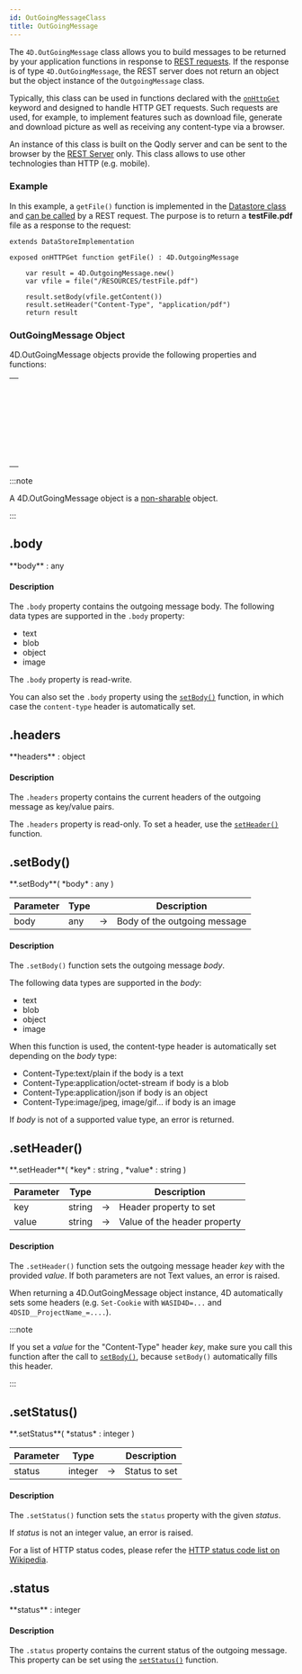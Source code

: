 ```yaml
---
id: OutGoingMessageClass
title: OutGoingMessage
---
```



The `4D.OutGoingMessage` class allows you to build messages to be returned by your application functions in response to [REST requests](../api/overview.md). If the response is of type `4D.OutGoingMessage`, the REST server does not return an object but the object instance of the `OutgoingMessage` class.

Typically, this class can be used in functions declared with the [`onHttpGet`](../orda/data-model.md#onhttpget-keyword) keyword and designed to handle HTTP GET requests. Such requests are used, for example, to implement features such as download file, generate and download picture as well as receiving any content-type via a browser. 

An instance of this class is built on the Qodly server and can be sent to the browser by the [REST Server](../api/overview.md) only. This class allows to use other technologies than HTTP (e.g. mobile).



### Example

In this example, a `getFile()` function is implemented in the [Datastore class](../orda/data-model.md#dataclass-class) and [can be called](../orda/data-model.md#onhttpget-keyword) by a REST request. The purpose is to return a **testFile.pdf** file as a response to the request:

```qs
extends DataStoreImplementation

exposed onHTTPGet function getFile() : 4D.OutgoingMessage
	
	var result = 4D.OutgoingMessage.new()
	var vfile = file("/RESOURCES/testFile.pdf")
	
	result.setBody(vfile.getContent())  
	result.setHeader("Content-Type", "application/pdf")
	return result
```

### OutGoingMessage Object


4D.OutGoingMessage objects provide the following properties and functions:

||
|---|
|[<!-- INCLUDE #OutGoingMessageClass.body.Syntax -->](#body)<br/><!-- INCLUDE #OutGoingMessageClass.body.Summary -->|
|[<!-- INCLUDE #OutGoingMessageClass.headers.Syntax -->](#headers)<br/><!-- INCLUDE #OutGoingMessageClass.headers.Summary -->|
|[<!-- INCLUDE #OutGoingMessageClass.setBody().Syntax -->](#setbody)<br/><!-- INCLUDE #OutGoingMessageClass.setBody().Summary -->|
|[<!-- INCLUDE #OutGoingMessageClass.setHeader().Syntax -->](#setheader)<br/><!-- INCLUDE #OutGoingMessageClass.setHeader().Summary -->|
|[<!-- INCLUDE #OutGoingMessageClass.setStatus().Syntax -->](#setstatus)<br/><!-- INCLUDE #OutGoingMessageClass.setStatus().Summary -->|
|[<!-- INCLUDE #OutGoingMessageClass.status.Syntax -->](#status)<br/><!-- INCLUDE #OutGoingMessageClass.status.Summary -->|

:::note

A 4D.OutGoingMessage object is a [non-sharable](../language/basics/lang-shared.md) object.

:::





<!-- REF #OutGoingMessageClass.body.Desc -->
## .body

<!-- REF #OutGoingMessageClass.body.Syntax -->**body** : any<!-- END REF -->

#### Description

The `.body` property contains <!-- REF #OutGoingMessageClass.body.Summary -->the outgoing message body<!-- END REF -->. The following data types are supported in the `.body` property:

- text
- blob
- object
- image

The `.body` property is read-write.

You can also set the `.body` property using the [`setBody()`](#setbody) function, in which case the `content-type` header is automatically set. 

<!-- END REF -->


<!-- REF #OutGoingMessageClass.headers.Desc -->
## .headers

<!-- REF #OutGoingMessageClass.headers.Syntax -->**headers** : object<!-- END REF -->

#### Description

The `.headers` property contains <!-- REF #OutGoingMessageClass.headers.Summary -->the current headers of the outgoing message as key/value pairs<!-- END REF -->. 

The `.headers` property is read-only. To set a header, use the [`setHeader()`](#setheader) function. 

<!-- END REF -->


<!-- REF #OutGoingMessageClass.setBody().Desc -->
## .setBody()

<!-- REF #OutGoingMessageClass.setBody().Syntax -->**.setBody**( *body* : any )<!-- END REF -->


<!-- REF #OutGoingMessageClass.setBody().Params -->
|Parameter|Type||Description|
|---|--- |---|------|
|body|any |->|Body of the outgoing message|
<!-- END REF -->

#### Description

The `.setBody()` function <!-- REF #OutGoingMessageClass.setBody().Summary -->sets the outgoing message *body*<!-- END REF -->.

 The following data types are supported in the *body*:

- text
- blob
- object
- image

When this function is used, the content-type header is automatically set depending on the *body* type:

- Content-Type:text/plain if the body is a text
- Content-Type:application/octet-stream if body is a blob
- Content-Type:application/json if body is an object
- Content-Type:image/jpeg, image/gif... if body is an image

If *body* is not of a supported value type, an error is returned.

<!-- END REF -->


<!-- REF #OutGoingMessageClass.setHeader().Desc -->
## .setHeader()

<!-- REF #OutGoingMessageClass.setHeader().Syntax -->**.setHeader**( *key* : string , *value* : string )<!-- END REF -->


<!-- REF #OutGoingMessageClass.setHeader().Params -->
|Parameter|Type||Description|
|---|--- |---|------|
|key|string|->|Header property to set|
|value|string|->|Value of the header property|
<!-- END REF -->

#### Description

The `.setHeader()` function <!-- REF #OutGoingMessageClass.setHeader().Summary -->sets the outgoing message header *key* with the provided *value*<!-- END REF -->. If both parameters are not Text values, an error is raised.

When returning a 4D.OutGoingMessage object instance, 4D automatically sets some headers (e.g. `Set-Cookie` with `WASID4D=...` and `4DSID__ProjectName_=....`). 

:::note

If you set a *value* for the "Content-Type" header *key*, make sure you call this function after the call to [`setBody()`](#setbody), because `setBody()` automatically fills this header.  

:::


<!-- END REF -->

<!-- REF #OutGoingMessageClass.setStatus().Desc -->
## .setStatus()

<!-- REF #OutGoingMessageClass.setStatus().Syntax -->**.setStatus**( *status* : integer )<!-- END REF -->


<!-- REF #OutGoingMessageClass.setStatus().Params -->
|Parameter|Type||Description|
|---|--- |---|------|
|status|integer|->|Status to set|
<!-- END REF -->

#### Description

The `.setStatus()` function <!-- REF #OutGoingMessageClass.setStatus().Summary -->sets the `status` property with the given *status*<!-- END REF -->.

If *status* is not an integer value, an error is raised.

For a list of HTTP status codes, please refer the [HTTP status code list on Wikipedia](https://en.wikipedia.org/wiki/List_of_HTTP_status_codes).  


<!-- END REF -->



<!-- REF #OutGoingMessageClass.status.Desc -->
## .status

<!-- REF #OutGoingMessageClass.status.Syntax -->**status** : integer<!-- END REF -->

#### Description

The `.status` property contains <!-- REF #OutGoingMessageClass.status.Summary -->the current status of the outgoing message<!-- END REF -->. This property can be set using the [`setStatus()`](#setstatus) function.

<!-- END REF -->
